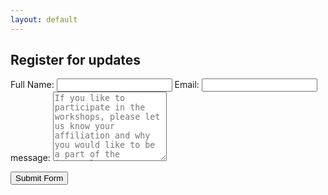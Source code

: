 ```yaml
---
layout: default
---
```

<!-- modify this form HTML and place wherever you want your form -->
<h2 class="text-center">Register for updates</h2>
<form id="register"
  action="https://formspree.io/mqkyqyry"
  method="POST" id="registration-form"
>
  <label>
    Full Name:
    <input type="text" name="Fname">
  </label>
    <label>
    Email:
    <input type="text" name="Fname">
  </label>
  
  <label>
    message:
    <textarea name="message" placeholder="If you like to participate in the workshops, please let us know your affiliation and why you would like to be a part of the internal discussions... " rows="7"></textarea>
  </label>

</form>
  <button type="submit">Submit Form</button>